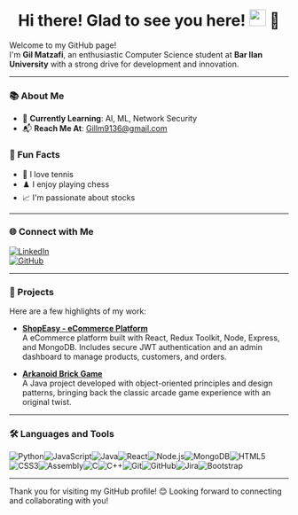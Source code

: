 <h1 align="center">Hi there! Glad to see you here! <img src="https://media.giphy.com/media/hvRJCLFzcasrR4ia7z/giphy.gif" width="30px"> 🤖</h1>

Welcome to my GitHub page!  
I'm **Gil Matzafi**, an enthusiastic Computer Science student at **Bar Ilan University** with a strong drive for development and innovation.

---

### 📚 About Me
- 🌱 **Currently Learning**: AI, ML, Network Security  
- 📬 **Reach Me At**: [Gillm9136@gmail.com](mailto:Gillm9136@gmail.com)

### 🎉 Fun Facts
- 🎾 I love tennis  
- ♟️ I enjoy playing chess  
- 📈 I'm passionate about stocks  

---

### 🌐 Connect with Me
[![LinkedIn](https://img.shields.io/badge/LinkedIn-Profile-blue?logo=linkedin&logoColor=white&style=for-the-badge)](https://linkedin.com/in/gil-matzafi-65283723b/)  
[![GitHub](https://img.shields.io/badge/GitHub-Profile-181717?logo=github&logoColor=white&style=for-the-badge)](https://github.com/GilMatzafi)

---

### 🚀 Projects
Here are a few highlights of my work:

- **[ShopEasy - eCommerce Platform](https://github.com/GilMatzafi/ShopEasy)**  
  A eCommerce platform built with React, Redux Toolkit, Node, Express, and MongoDB. Includes secure JWT authentication and an admin dashboard to manage products, customers, and orders.

- **[Arkanoid Brick Game](https://github.com/GilMatzafi/arkanoid-BrickGame)**  
  A Java project developed with object-oriented principles and design patterns, bringing back the classic arcade game experience with an original twist.

---


### 🛠️ Languages and Tools
<div style="display: flex; flex-wrap: wrap;">
  <img src="https://img.shields.io/badge/Python-3776AB?style=for-the-badge&logo=python&logoColor=white" alt="Python"/>
  <img src="https://img.shields.io/badge/JavaScript-F7DF1E?style=for-the-badge&logo=javascript&logoColor=black" alt="JavaScript"/>
  <img src="https://img.shields.io/badge/Java-007396?style=for-the-badge&logo=java&logoColor=white" alt="Java"/>
  <img src="https://img.shields.io/badge/React-61DAFB?style=for-the-badge&logo=react&logoColor=black" alt="React"/>
  <img src="https://img.shields.io/badge/Node.js-339933?style=for-the-badge&logo=node.js&logoColor=white" alt="Node.js"/>
  <img src="https://img.shields.io/badge/MongoDB-47A248?style=for-the-badge&logo=mongodb&logoColor=white" alt="MongoDB"/>
  <img src="https://img.shields.io/badge/HTML5-E34F26?style=for-the-badge&logo=html5&logoColor=white" alt="HTML5"/>
  <img src="https://img.shields.io/badge/CSS3-1572B6?style=for-the-badge&logo=css3&logoColor=white" alt="CSS3"/>
  <img src="https://img.shields.io/badge/Assembly-525252?style=for-the-badge&logo=assembly&logoColor=white" alt="Assembly"/>
  <img src="https://img.shields.io/badge/C-A8B9CC?style=for-the-badge&logo=c&logoColor=black" alt="C"/>
  <img src="https://img.shields.io/badge/C++-00599C?style=for-the-badge&logo=c%2B%2B&logoColor=white" alt="C++"/>
  <img src="https://img.shields.io/badge/Git-F05032?style=for-the-badge&logo=git&logoColor=white" alt="Git"/>
  <img src="https://img.shields.io/badge/GitHub-181717?style=for-the-badge&logo=github&logoColor=white" alt="GitHub"/>
  <img src="https://img.shields.io/badge/Jira-0052CC?style=for-the-badge&logo=jira&logoColor=white" alt="Jira"/>
  <img src="https://img.shields.io/badge/Bootstrap-7952B3?style=for-the-badge&logo=bootstrap&logoColor=white" alt="Bootstrap"/>
</div>

---



Thank you for visiting my GitHub profile! 😊 Looking forward to connecting and collaborating with you!

